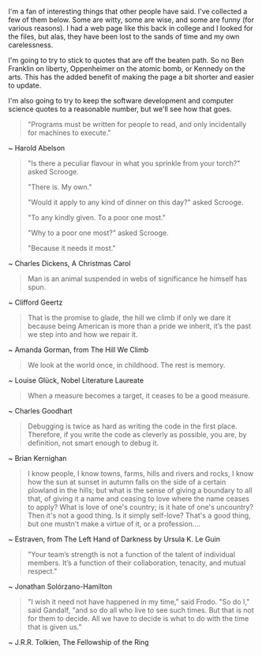 I'm a fan of interesting things that other people have said. I've collected a
few of them below.  Some are witty, some are wise, and some are funny (for
various reasons). I had a web page like this back in college and I looked for
the files, but alas, they have been lost to the sands of time and my own
carelessness.

I'm going to try to stick to quotes that are off the beaten path. So no Ben
Franklin on liberty, Oppenheimer on the atomic bomb, or Kennedy on the arts.
This has the added benefit of making the page a bit shorter and easier to
update.

I'm also going to try to keep the software development and computer science
quotes to a reasonable number, but we'll see how that goes.

  > "Programs must be written for people to read, and only incidentally
  > for machines to execute."

~ Harold Abelson

  > "Is there a peculiar flavour in what you sprinkle from your torch?"
    asked Scrooge.
  >
  > "There is. My own."
  >
  > "Would it apply to any kind of dinner on this day?" asked Scrooge.
  >
  > "To any kindly given. To a poor one most."
  >
  > "Why to a poor one most?" asked Scrooge.
  >
  > "Because it needs it most."

~ Charles Dickens, A Christmas Carol

  > Man is an animal suspended in webs of significance he himself has spun.

~ Clifford Geertz

  > That is the promise to glade, the hill we climb if only we dare it because
  > being American is more than a pride we inherit, it’s the past we step into
  > and how we repair it.
  
~ Amanda Gorman, from The Hill We Climb

  > We look at the world once, in childhood. The rest is memory.

~ Louise Glück, Nobel Literature Laureate

  > When a measure becomes a target, it ceases to be a good measure.

~ Charles Goodhart

  > Debugging is twice as hard as writing the code in the first place.
  > Therefore, if you write the code as cleverly as possible, you are, by
  > definition, not smart enough to debug it.

~ Brian Kernighan

  > I know people, I know towns, farms, hills and rivers and rocks, I know how
  > the sun at sunset in autumn falls on the side of a certain plowland in the
  > hills; but what is the sense of giving a boundary to all that, of giving it
  > a name and ceasing to love where the name ceases to apply?  What is love of
  > one's country; is it hate of one's uncountry? Then it's not a good thing. Is
  > it simply self-love? That's a good thing, but one mustn't make a virtue of
  > it, or a profession....

~ Estraven, from The Left Hand of Darkness by Ursula K. Le Guin

  > "Your team’s strength is not a function of the talent of individual members.
  > It’s a function of their collaboration, tenacity, and mutual respect."

~ Jonathan Solórzano-Hamilton

  > "I wish it need not have happened in my time," said Frodo. "So do I," said
  > Gandalf, "and so do all who live to see such times. But that is not for them
  > to decide. All we have to decide is what to do with the time that is given
  > us."

~ J.R.R. Tolkien, The Fellowship of the Ring

